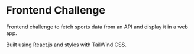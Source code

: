 # Frontend Challenge

Frontend challenge to fetch sports data from an API and display it in a web app. 

Built using React.js and styles with TailWind CSS. 




